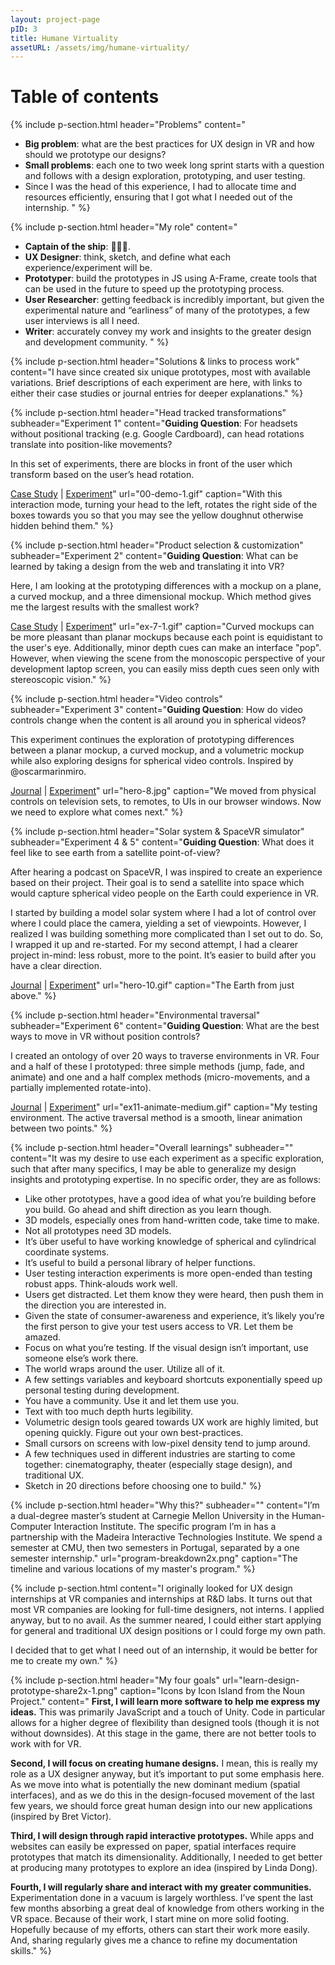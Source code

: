 ```yaml
---
layout: project-page
pID: 3
title: Humane Virtuality
assetURL: /assets/img/humane-virtuality/
---
```

<h1>Table of contents</h1>

{% include p-section.html
   header="Problems"
   content="
   - **Big problem**: what are the best practices for UX design in VR and how should we prototype our designs?
   - **Small problems**: each one to two week long sprint starts with a question and follows with a design exploration, prototyping, and user testing.
   - Since I was the head of this experience, I had to allocate time and resources efficiently, ensuring that I got what I needed out of the internship.
   "
%}

{% include p-section.html
   header="My role"
   content="
   - **Captain of the ship**: 👨🏻‍✈️.
   - **UX Designer**: think, sketch, and define what each experience/experiment will be.
   - **Prototyper**: build the prototypes in JS using A-Frame, create tools that can be used in the future to speed up the prototyping process.
   - **User Researcher**: getting feedback is incredibly important, but given the experimental nature and “earliness” of many of the prototypes, a few user interviews is all I need.
   - **Writer**: accurately convey my work and insights to the greater design and development community.
   "
%}

{% include p-section.html
   header="Solutions & links to process work"
   content="I have since created six unique prototypes, most with available variations. Brief descriptions of each experiment are here, with links to either their case studies or journal entries for deeper explanations."
%}

{% include p-section.html
   header="Head tracked transformations"
   subheader="Experiment 1"
   content="**Guiding Question**: For headsets without positional tracking (e.g. Google Cardboard), can head rotations translate into position-like movements?

In this set of experiments, there are blocks in front of the user which transform based on the user’s head rotation.

<a href='https://medium.com/humane-virtuality/head-tracked-transformations-e7102d3c9789' target='_blank'>Case Study</a> \| <a href='http://armthethinker.github.io/webVR-experiments/#6-head-tracked-transformations' target='_blank'>Experiment</a>"
   url="00-demo-1.gif"
   caption="With this interaction mode, turning your head to the left, rotates the right side of the boxes towards you so that you may see the yellow doughnut otherwise hidden behind them."
%}

{% include p-section.html
   header="Product selection & customization"
   subheader="Experiment 2"
   content="**Guiding Question**: What can be learned by taking a design from the web and translating it into VR?

Here, I am looking at the prototyping differences with a mockup on a plane, a curved mockup, and a three dimensional mockup. Which method gives me the largest results with the smallest work?

<a href='https://medium.com/humane-virtuality/product-presentation-in-virtual-reality-28f98ca2eb9' target='_blank'>Case Study</a> \| <a href='http://armthethinker.github.io/webVR-experiments/#7-product-selection-customization' target='_blank'>Experiment</a>"
   url="ex-7-1.gif"
   caption="Curved mockups can be more pleasant than planar mockups because each point is equidistant to the user's eye. Additionally, minor depth cues can make an interface \"pop\". However, when viewing the scene from the monoscopic perspective of your development laptop screen, you can easily miss depth cues seen only with stereoscopic vision."
%}

{% include p-section.html
   header="Video controls"
   subheader="Experiment 3"
   content="**Guiding Question**: How do video controls change when the content is all around you in spherical videos?

This experiment continues the exploration of prototyping differences between a planar mockup, a curved mockup, and a volumetric mockup while also exploring designs for spherical video controls. Inspired by @oscarmarinmiro.

<a href='https://medium.com/humane-virtuality/hv-weekly-journal-3-8f25815711d6' target='_blank'>Journal</a> \| <a href='http://armthethinker.github.io/webVR-experiments/#8-video-controls' target='_blank'>Experiment</a>"
   url="hero-8.jpg"
   caption="We moved from physical controls on television sets, to remotes, to UIs in our browser windows. Now we need to explore what comes next."
%}

{% include p-section.html
   header="Solar system & SpaceVR simulator"
   subheader="Experiment 4 & 5"
   content="**Guiding Question**: What does it feel like to see earth from a satellite point-of-view?

After hearing a podcast on SpaceVR, I was inspired to create an experience based on their project. Their goal is to send a satellite into space which would capture spherical video people on the Earth could experience in VR.

I started by building a model solar system where I had a lot of control over where I could place the camera, yielding a set of viewpoints. However, I realized I was building something more complicated than I set out to do. So, I wrapped it up and re-started. For my second attempt, I had a clearer project in-mind: less robust, more to the point. It’s easier to build after you have a clear direction.

<a href='https://medium.com/humane-virtuality/hv-weekly-journal-4-6e8984a57d79' target='_blank'>Journal</a> \| <a href='http://armthethinker.github.io/webVR-experiments/#10-spacevr-simulator' target='_blank'>Experiment</a>"
   url="hero-10.gif"
   caption="The Earth from just above."
%}

{% include p-section.html
   header="Environmental traversal"
   subheader="Experiment 6"
   content="**Guiding Question**: What are the best ways to move in VR without position controls?

I created an ontology of over 20 ways to traverse environments in VR. Four and a half of these I prototyped: three simple methods (jump, fade, and animate) and one and a half complex methods (micro-movements, and a partially implemented rotate-into).

<a href='https://medium.com/humane-virtuality/environment-traversal-in-vr-bebc10417761' target='_blank'>Journal</a> \| <a href='http://armthethinker.github.io/webVR-experiments/#11-transitions' target='_blank'>Experiment</a>"
   url="ex11-animate-medium.gif"
   caption="My testing environment. The active traversal method is a smooth, linear animation between two points."
%}

{% include p-section.html
   header="Overall learnings"
   subheader=""
   content="It was my desire to use each experiment as a specific exploration, such that after many specifics, I may be able to generalize my design insights and prototyping expertise. In no specific order, they are as follows:

- Like other prototypes, have a good idea of what you’re building before you build. Go ahead and shift direction as you learn though.
- 3D models, especially ones from hand-written code, take time to make.
- Not all prototypes need 3D models.
- It’s über useful to have working knowledge of spherical and cylindrical coordinate systems.
- It’s useful to build a personal library of helper functions.
- User testing interaction experiments is more open-ended than testing robust apps. Think-alouds work well.
- Users get distracted. Let them know they were heard, then push them in the direction you are interested in.
- Given the state of consumer-awareness and experience, it’s likely you’re the first person to give your test users access to VR. Let them be amazed.
- Focus on what you’re testing. If the visual design isn’t important, use someone else’s work there.
- The world wraps around the user. Utilize all of it.
- A few settings variables and keyboard shortcuts exponentially speed up personal testing during development.
- You have a community. Use it and let them use you.
- Text with too much depth hurts legibility.
- Volumetric design tools geared towards UX work are highly limited, but opening quickly. Figure out your own best-practices.
- Small cursors on screens with low-pixel density tend to jump around.
- A few techniques used in different industries are starting to come together: cinematography, theater (especially stage design), and traditional UX.
- Sketch in 20 directions before choosing one to build."
%}

{% include p-section.html
   header="Why this?"
   subheader=""
   content="I’m a dual-degree master’s student at Carnegie Mellon University in the Human-Computer Interaction Institute. The specific program I’m in has a partnership with the Madeira Interactive Technologies Institute. We spend a semester at CMU, then two semesters in Portugal, separated by a one semester internship."
   url="program-breakdown2x.png"
   caption="The timeline and various locations of my master's program."
%}

{% include p-section.html
   content="I originally looked for UX design internships at VR companies and internships at R&D labs. It turns out that most VR companies are looking for full-time designers, not interns. I applied anyway, but to no avail. As the summer neared, I could either start applying for general and traditional UX design positions or I could forge my own path.

I decided that to get what I need out of an internship, it would be better for me to create my own."
%}

{% include p-section.html
   header="My four goals"
   url="learn-design-prototype-share2x-1.png"
   caption="Icons by Icon Island from the Noun Project."
   content="
**First, I will learn more software to help me express my ideas.** This was primarily JavaScript and a touch of Unity. Code in particular allows for a higher degree of flexibility than designed tools (though it is not without downsides). At this stage in the game, there are not better tools to work with for VR.

**Second, I will focus on creating humane designs.** I mean, this is really my role as a UX designer anyway, but it’s important to put some emphasis here. As we move into what is potentially the new dominant medium (spatial interfaces), and as we do this in the design-focused movement of the last few years, we should force great human design into our new applications (inspired by Bret Victor).

**Third, I will design through rapid interactive prototypes.** While apps and websites can easily be expressed on paper, spatial interfaces require prototypes that match its dimensionality. Additionally, I needed to get better at producing many prototypes to explore an idea (inspired by Linda Dong).

**Fourth, I will regularly share and interact with my greater communities.** Experimentation done in a vacuum is largely worthless. I’ve spent the last few months absorbing a great deal of knowledge from others working in the VR space. Because of their work, I start mine on more solid footing. Hopefully because of my efforts, others can start their work more easily. And, sharing regularly gives me a chance to refine my documentation skills."
%}
